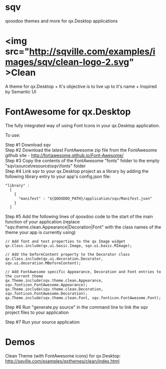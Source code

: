 # sqv
qooxdoo themes and more for qx.Desktop applications

<img src="http://sqville.com/examples/images/sqv/clean-logo-2.svg" \>Clean
===========
A theme for qx.Desktop + It's objective is to live up to it's name + Inspired by Semantic UI


FontAwesome for qx.Desktop
==========================
The fully integrated way of using Font Icons in your qx.Desktop application.

To use:

Step #1 Download sqv<br>
Step #2 Download the latest FontAwesome zip file from the FontAwesome github site - http://fortawesome.github.io/Font-Awesome/ <br>
Step #3 Copy the contents of the FontAwesome "fonts" folder to the empty "sqv\source\resource\sqv\fonts" folder <br>
Step #4 Link sqv to your qx.Desktop project as a library by adding the following library entry to your app's config.json file:

	"library" :
      [
        {
          "manifest" : "${QOOXDOO_PATH}/application/sqv/Manifest.json"
        }
      ]

Step #5 Add the following lines of qooxdoo code to the start of the main function of your application (replace "sqv.theme.clean.Appearance|Decoration|Font" with the class names of the theme your app is currently using)

	// Add font and text properties to the qx Image widget
	qx.Class.include(qx.ui.basic.Image, sqv.ui.basic.MImage);
	  
	// Add the beforeContent property to the Decorator class
	qx.Class.include(qx.ui.decoration.Decorator, sqv.ui.decoration.MBeforeContent);
	 
	// Add FontAwesome specific Appearance, Decoration and Font entries to the current theme 
	qx.Theme.include(sqv.theme.clean.Appearance, sqv.fonticon.FontAwesome.Appearance);
	qx.Theme.include(sqv.theme.clean.Decoration, sqv.fonticon.FontAwesome.Decoration);
	qx.Theme.include(sqv.theme.clean.Font, sqv.fonticon.FontAwesome.Font);

Step #6 Run "generate.py source" in the command line to link the sqv project files to your application

Step #7 Run your source application


Demos
===========
Clean Theme (with FontAwesome icons) for qx.Desktop: http://sqville.com/examples/qxthemes/clean/index.html
